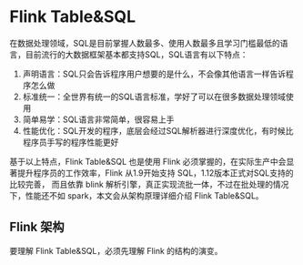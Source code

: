 # Flink Table&SQL
在数据处理领域，SQL是目前掌握人数最多、使用人数最多且学习门槛最低的语言，目前流行的大数据框架基本都支持SQL，SQL语言有以下特点：
1. 声明语言：SQL只会告诉程序用户想要的是什么，不会像其他语言一样告诉程序怎么做
2. 标准统一：全世界有统一的SQL语言标准，学好了可以在很多数据处理领域使用
3. 简单易学：SQL语言非常简单，很容易上手
4. 性能优化：SQL开发的程序，底层会经过SQL解析器进行深度优化，有时候比程序员手写的程序性能更好    

基于以上特点，Flink Table&SQL 也是使用 Flink 必须掌握的，在实际生产中会显著提升程序员的工作效率，Flink 从1.9开始支持 SQL，1.12版本正式对SQL支持的比较完善，
而且依靠 blink 解析引擎，真正实现流批一体，不过在批处理的情况下，性能还不如 spark，本文会从架构原理详细介绍 Flink Table&SQL。

## Flink 架构
要理解 Flink Table&SQL，必须先理解 Flink 的结构的演变。